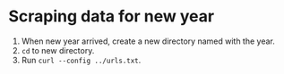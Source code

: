 # Scraping data for new year

1. When new year arrived, create a new directory named with the year.
2. `cd` to new directory.
3. Run `curl --config ../urls.txt`.
